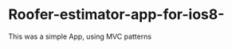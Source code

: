 Roofer-estimator-app-for-ios8-
==============================

This was a simple App, using MVC patterns
